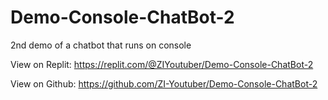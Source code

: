 # Demo-Console-ChatBot-2
2nd demo of a chatbot that runs on console

View on Replit: https://replit.com/@ZIYoutuber/Demo-Console-ChatBot-2

View on Github: https://github.com/ZI-Youtuber/Demo-Console-ChatBot-2

